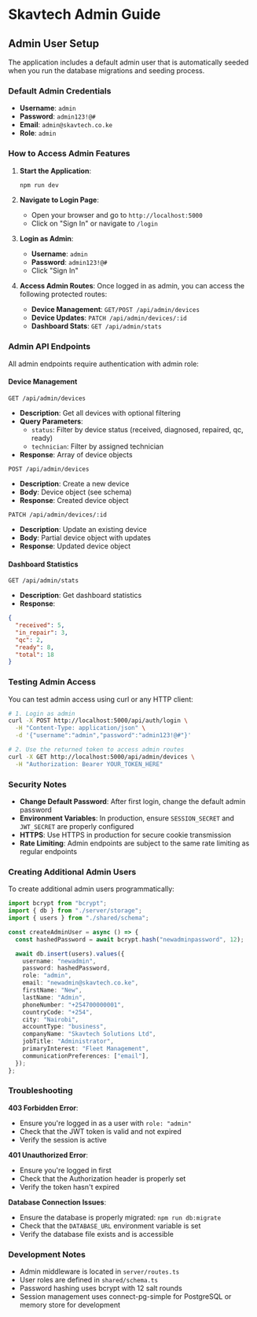 # Skavtech Admin Guide

## Admin User Setup

The application includes a default admin user that is automatically seeded when you run the database migrations and seeding process.

### Default Admin Credentials

- **Username**: `admin`
- **Password**: `admin123!@#`
- **Email**: `admin@skavtech.co.ke`
- **Role**: `admin`

### How to Access Admin Features

1. **Start the Application**:
   ```bash
   npm run dev
   ```

2. **Navigate to Login Page**:
   - Open your browser and go to `http://localhost:5000`
   - Click on "Sign In" or navigate to `/login`

3. **Login as Admin**:
   - **Username**: `admin`
   - **Password**: `admin123!@#`
   - Click "Sign In"

4. **Access Admin Routes**:
   Once logged in as admin, you can access the following protected routes:

   - **Device Management**: `GET/POST /api/admin/devices`
   - **Device Updates**: `PATCH /api/admin/devices/:id`
   - **Dashboard Stats**: `GET /api/admin/stats`

### Admin API Endpoints

All admin endpoints require authentication with admin role:

#### Device Management
```http
GET /api/admin/devices
```
- **Description**: Get all devices with optional filtering
- **Query Parameters**:
  - `status`: Filter by device status (received, diagnosed, repaired, qc, ready)
  - `technician`: Filter by assigned technician
- **Response**: Array of device objects

```http
POST /api/admin/devices
```
- **Description**: Create a new device
- **Body**: Device object (see schema)
- **Response**: Created device object

```http
PATCH /api/admin/devices/:id
```
- **Description**: Update an existing device
- **Body**: Partial device object with updates
- **Response**: Updated device object

#### Dashboard Statistics
```http
GET /api/admin/stats
```
- **Description**: Get dashboard statistics
- **Response**:
```json
{
  "received": 5,
  "in_repair": 3,
  "qc": 2,
  "ready": 8,
  "total": 18
}
```

### Testing Admin Access

You can test admin access using curl or any HTTP client:

```bash
# 1. Login as admin
curl -X POST http://localhost:5000/api/auth/login \
  -H "Content-Type: application/json" \
  -d '{"username":"admin","password":"admin123!@#"}'

# 2. Use the returned token to access admin routes
curl -X GET http://localhost:5000/api/admin/devices \
  -H "Authorization: Bearer YOUR_TOKEN_HERE"
```

### Security Notes

- **Change Default Password**: After first login, change the default admin password
- **Environment Variables**: In production, ensure `SESSION_SECRET` and `JWT_SECRET` are properly configured
- **HTTPS**: Use HTTPS in production for secure cookie transmission
- **Rate Limiting**: Admin endpoints are subject to the same rate limiting as regular endpoints

### Creating Additional Admin Users

To create additional admin users programmatically:

```typescript
import bcrypt from "bcrypt";
import { db } from "./server/storage";
import { users } from "./shared/schema";

const createAdminUser = async () => {
  const hashedPassword = await bcrypt.hash("newadminpassword", 12);

  await db.insert(users).values({
    username: "newadmin",
    password: hashedPassword,
    role: "admin",
    email: "newadmin@skavtech.co.ke",
    firstName: "New",
    lastName: "Admin",
    phoneNumber: "+254700000001",
    countryCode: "+254",
    city: "Nairobi",
    accountType: "business",
    companyName: "Skavtech Solutions Ltd",
    jobTitle: "Administrator",
    primaryInterest: "Fleet Management",
    communicationPreferences: ["email"],
  });
};
```

### Troubleshooting

**403 Forbidden Error**:
- Ensure you're logged in as a user with `role: "admin"`
- Check that the JWT token is valid and not expired
- Verify the session is active

**401 Unauthorized Error**:
- Ensure you're logged in first
- Check that the Authorization header is properly set
- Verify the token hasn't expired

**Database Connection Issues**:
- Ensure the database is properly migrated: `npm run db:migrate`
- Check that the `DATABASE_URL` environment variable is set
- Verify the database file exists and is accessible

### Development Notes

- Admin middleware is located in `server/routes.ts`
- User roles are defined in `shared/schema.ts`
- Password hashing uses bcrypt with 12 salt rounds
- Session management uses connect-pg-simple for PostgreSQL or memory store for development